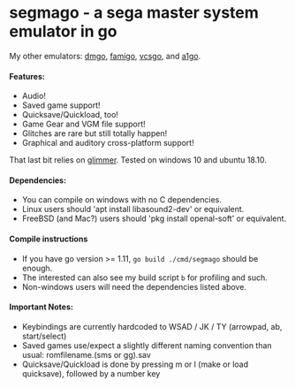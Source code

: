 # segmago - a sega master system emulator in go

My other emulators:
[dmgo](https://github.com/theinternetftw/dmgo),
[famigo](https://github.com/theinternetftw/famigo),
[vcsgo](https://github.com/theinternetftw/vcsgo), and
[a1go](https://github.com/theinternetftw/a1go).

#### Features:
 * Audio!
 * Saved game support!
 * Quicksave/Quickload, too!
 * Game Gear and VGM file support!
 * Glitches are rare but still totally happen!
 * Graphical and auditory cross-platform support!

That last bit relies on [glimmer](https://github.com/theinternetftw/glimmer). Tested on windows 10 and ubuntu 18.10.

#### Dependencies:

 * You can compile on windows with no C dependencies.
 * Linux users should 'apt install libasound2-dev' or equivalent.
 * FreeBSD (and Mac?) users should 'pkg install openal-soft' or equivalent.

#### Compile instructions

 * If you have go version >= 1.11, `go build ./cmd/segmago` should be enough.
 * The interested can also see my build script `b` for profiling and such.
 * Non-windows users will need the dependencies listed above.

#### Important Notes:

 * Keybindings are currently hardcoded to WSAD / JK / TY (arrowpad, ab, start/select)
 * Saved games use/expect a slightly different naming convention than usual: romfilename.(sms or gg).sav
 * Quicksave/Quickload is done by pressing m or l (make or load quicksave), followed by a number key

